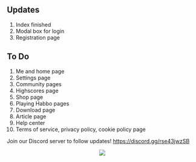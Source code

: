 ## Updates
1. Index finished
2. Modal box for login
3. Registration page

## To Do
1. Me and home page
2. Settings page
3. Community pages
4. Highscores page
5. Shop page
6. Playing Habbo pages
7. Download page
8. Article page
9. Help center
10. Terms of service, privacy policy, cookie policy page

Join our Discord server to follow updates! https://discord.gg/rse43jwzSB

<p align="center">
  <img src="https://4.bp.blogspot.com/-bmtODumkTL4/Vt36B0I1_oI/AAAAAAAAiOg/RjOA1pyxbXk/s1600/BAW_foroneday.png">
</p>
